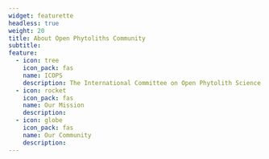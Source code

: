 ```yaml
---
widget: featurette
headless: true
weight: 20
title: About Open Phytoliths Community
subtitle: 
feature:
  - icon: tree
    icon_pack: fas
    name: ICOPS
    description: The International Committee on Open Phytolith Science (ICOPS) has been created within the [International Phytolith Society](https://phytoliths.org/) to work on increasing the knowledge of and implementation of open science practices in phytolith research. 
  - icon: rocket
    icon_pack: fas
    name: Our Mission
    description: 
  - icon: globe
    icon_pack: fas
    name: Our Community
    description: 
---
```

